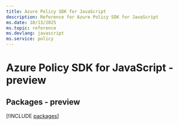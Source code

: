 ```yaml
---
title: Azure Policy SDK for JavaScript
description: Reference for Azure Policy SDK for JavaScript
ms.date: 10/13/2025
ms.topic: reference
ms.devlang: javascript
ms.service: policy
---
```

# Azure Policy SDK for JavaScript - preview
## Packages - preview
[!INCLUDE [packages](policy-index.md)]